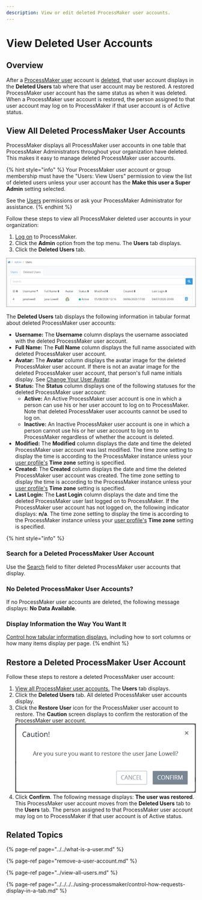 ```yaml
---
description: View or edit deleted ProcessMaker user accounts.
---
```


# View Deleted User Accounts

## Overview

After a [ProcessMaker user](../../what-is-a-user.md) account is [deleted](remove-a-user-account.md#delete-a-processmaker-user-account), that user account displays in the **Deleted Users** tab where that user account may be restored. A restored ProcessMaker user account has the same status as when it was deleted. When a ProcessMaker user account is restored, the person assigned to that user account may log on to ProcessMaker if that user account is of Active status.

## View All Deleted ProcessMaker User Accounts <a id="view-all-scripts"></a>

ProcessMaker displays all ProcessMaker user accounts in one table that ProcessMaker Administrators throughout your organization have deleted. This makes it easy to manage deleted ProcessMaker user accounts.

{% hint style="info" %}
Your ProcessMaker user account or group membership must have the "Users: View Users" permission to view the list of deleted users unless your user account has the **Make this user a Super Admin** setting selected.

See the [Users](../../../permission-descriptions-for-users-and-groups.md#users) permissions or ask your ProcessMaker Administrator for assistance.
{% endhint %}

Follow these steps to view all ProcessMaker deleted user accounts in your organization:

1. [Log on](../../../../using-processmaker/log-in.md#log-in) to ProcessMaker.
2. Click the **Admin** option from the top menu. The **Users** tab displays.
3. Click the **Deleted Users** tab.

![&quot;Deleted Users&quot; tab displays all deleted ProcessMaker users in your organization](../../../../.gitbook/assets/deleted-users-tab-admin.png)

The **Deleted Users** tab displays the following information in tabular format about deleted ProcessMaker user accounts:‌

* **Username:** The **Username** column displays the username associated with the deleted ProcessMaker user account.
* **Full Name:** The **Full Name** column displays the full name associated with deleted ProcessMaker user account.
* **Avatar:** The **Avatar** column displays the avatar image for the deleted ProcessMaker user account. If there is not an avatar image for the deleted ProcessMaker user account, that person's full name initials display. See [Change Your User Avatar](https://app.gitbook.com/@processmaker/s/processmaker/~/drafts/-M6pyhiitiiByYueG53g/using-processmaker/profile-settings#change-your-user-avatar).
* **Status:** The **Status** column displays one of the following statuses for the deleted ProcessMaker user account:
  * **Active:** An Active ProcessMaker user account is one in which a person can use his or her user account to log on to ProcessMaker. Note that deleted ProcessMaker user accounts cannot be used to log on.
  * **Inactive:** An Inactive ProcessMaker user account is one in which a person cannot use his or her user account to log on to ProcessMaker regardless of whether the account is deleted.
* **Modified:** The **Modified** column displays the date and time the deleted ProcessMaker user account was last modified. The time zone setting to display the time is according to the ProcessMaker instance unless your [user profile's](https://app.gitbook.com/@processmaker/s/processmaker/~/drafts/-M6pyhiitiiByYueG53g/using-processmaker/profile-settings#change-your-processmaker-settings) **Time zone** setting is specified.
* **Created:** The **Created** column displays the date and time the deleted ProcessMaker user account was created. The time zone setting to display the time is according to the ProcessMaker instance unless your [user profile's](https://app.gitbook.com/@processmaker/s/processmaker/~/drafts/-M6pyhiitiiByYueG53g/using-processmaker/profile-settings#change-your-processmaker-settings) **Time zone** setting is specified.
* **Last Login:** The **Last Login** column displays the date and time the deleted ProcessMaker user last logged on to ProcessMaker. If the ProcessMaker user account has not logged on, the following indicator displays: **n/a**. The time zone setting to display the time is according to the ProcessMaker instance unless your [user profile's](https://app.gitbook.com/@processmaker/s/processmaker/~/drafts/-M6pyhiitiiByYueG53g/using-processmaker/profile-settings#change-your-processmaker-settings) **Time zone** setting is specified.

{% hint style="info" %}
### Search for a Deleted ProcessMaker User Account

Use the [Search](../search-for-a-user.md#search-for-a-processmaker-user-account) field to filter deleted ProcessMaker user accounts that display.

### No Deleted ProcessMaker User Accounts?

If no ProcessMaker user accounts are deleted, the following message displays: **No Data Available**.

### Display Information the Way You Want It

[Control how tabular information displays](../../../../using-processmaker/control-how-requests-display-in-a-tab.md), including how to sort columns or how many items display per page.
{% endhint %}

## Restore a Deleted ProcessMaker User Account

Follow these steps to restore a deleted ProcessMaker user account:

1. [View all ProcessMaker user accounts.](../view-all-users.md) The **Users** tab displays.
2. Click the **Deleted Users** tab. All deleted ProcessMaker user accounts display.
3. Click the **Restore User** icon for the ProcessMaker user account to restore. The **Caution** screen displays to confirm the restoration of the ProcessMaker user account. ![](../../../../.gitbook/assets/caution-restore-user-admin.png) 
4. Click **Confirm**. The following message displays: **The user was restored**. This ProcessMaker user account moves from the **Deleted Users** tab to the **Users** tab. The person assigned to that ProcessMaker user account may log on to ProcessMaker if that user account is of Active status.

## Related Topics

{% page-ref page="../../what-is-a-user.md" %}

{% page-ref page="remove-a-user-account.md" %}

{% page-ref page="../view-all-users.md" %}

{% page-ref page="../../../../using-processmaker/control-how-requests-display-in-a-tab.md" %}


